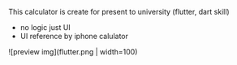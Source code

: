 This calculator is create for present to university (flutter, dart skill)

- no logic just UI
- UI reference by iphone calulator


![preview img](flutter.png | width=100)

